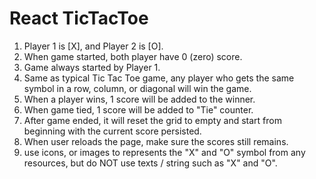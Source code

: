 # React TicTacToe

1.	Player 1 is [X], and Player 2 is [O].
2.	When game started, both player have 0 (zero) score.
3.	Game always started by Player 1.
4.	Same as typical Tic Tac Toe game, any player who gets the same symbol in a row, column, or diagonal will win the game.
5.	When a player wins, 1 score will be added to the winner.
6.	When game tied, 1 score will be added to "Tie" counter.
7.	After game ended, it will reset the grid to empty and start from beginning with the current score persisted.
8.	When user reloads the page, make sure the scores still remains.
9. use icons, or images to represents the "X" and "O" symbol from any resources, but do NOT use texts / string such as "X" and "O".
